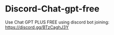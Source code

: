# Discord-Chat-gpt-free
Use Chat GPT PLUS FREE using discord bot joining: https://discord.gg/BTzCaghJ3Y







       